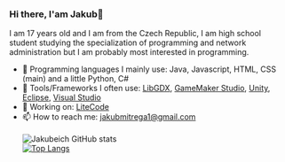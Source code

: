 ### Hi there, I'am Jakub👋

I am 17 years old and I am from the Czech Republic, I am high school student studying the specialization of programming and network administration but I am probably most interested in programming.

- 🔨 Programming languages I mainly use: Java, Javascript, HTML, CSS (main) and a little Python, C#
- 🔧 Tools/Frameworks I often use: [LibGDX](https://libgdx.com/), [GameMaker Studio](https://www.yoyogames.com/en/gamemaker), [Unity](https://unity.com/), [Eclipse](https://www.eclipse.org/), [Visual Studio](https://visualstudio.microsoft.com/cs/)
- 🔭 Working on: [LiteCode](http://litecode.net/)
- 📫 How to reach me: jakubmitrega1@gmail.com\
\
![Jakubeich GitHub stats](https://github-readme-stats.vercel.app/api?username=Jakubeich&include_all_commits=true)
\
[![Top Langs](https://github-readme-stats.vercel.app/api/top-langs/?username=Jakubeich&layout=compact)](https://github.com/Jakubeich/github-readme-stats)
